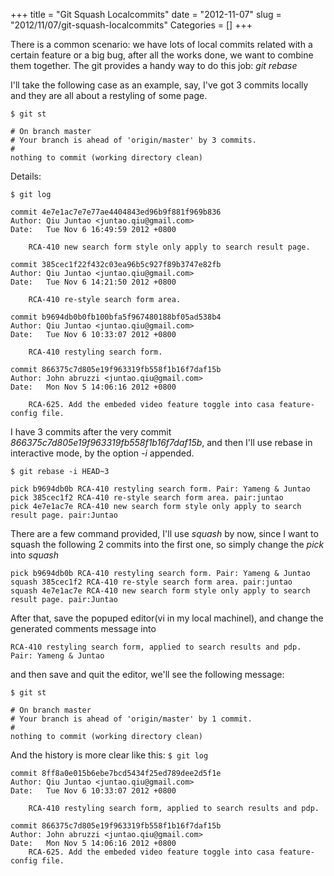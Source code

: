 +++
title = "Git Squash Localcommits"
date = "2012-11-07"
slug = "2012/11/07/git-squash-localcommits"
Categories = []
+++

There is a common scenario: we have lots of local commits related with a certain feature or a big
bug, after all the works done, we want to combine them together. The git provides a handy way to do
this job: *git rebase*

I'll take the following case as an example, say, I've got 3 commits locally and they are all about
a restyling of some page.

`$ git st`

    # On branch master
    # Your branch is ahead of 'origin/master' by 3 commits.
    #
    nothing to commit (working directory clean)

Details:

`$ git log`

    commit 4e7e1ac7e7e77ae4404843ed96b9f881f969b836
    Author: Qiu Juntao <juntao.qiu@gmail.com>
    Date:   Tue Nov 6 16:49:59 2012 +0800

        RCA-410 new search form style only apply to search result page.

    commit 385cec1f22f432c03ea96b5c927f89b3747e82fb
    Author: Qiu Juntao <juntao.qiu@gmail.com>
    Date:   Tue Nov 6 14:21:50 2012 +0800

        RCA-410 re-style search form area.

    commit b9694db0b0fb100bfa5f967480188bf05ad538b4
    Author: Qiu Juntao <juntao.qiu@gmail.com>
    Date:   Tue Nov 6 10:33:07 2012 +0800

        RCA-410 restyling search form.

    commit 866375c7d805e19f963319fb558f1b16f7daf15b
    Author: John abruzzi <juntao.qiu@gmail.com>
    Date:   Mon Nov 5 14:06:16 2012 +0800

        RCA-625. Add the embeded video feature toggle into casa feature-config file.


I have 3 commits after the very commit *866375c7d805e19f963319fb558f1b16f7daf15b*, and then I'll use
rebase in interactive mode, by the option *-i* appended.

`$ git rebase -i HEAD~3`

    pick b9694db0b RCA-410 restyling search form. Pair: Yameng & Juntao
    pick 385cec1f2 RCA-410 re-style search form area. pair:juntao
    pick 4e7e1ac7e RCA-410 new search form style only apply to search result page. pair:Juntao


There are a few command provided, I'll use *squash* by now, since I want to squash the following 2 commits 
into the first one, so simply change the *pick* into *squash*


    pick b9694db0b RCA-410 restyling search form. Pair: Yameng & Juntao
    squash 385cec1f2 RCA-410 re-style search form area. pair:juntao
    squash 4e7e1ac7e RCA-410 new search form style only apply to search result page. pair:Juntao


After that, save the popuped editor(vi in my local machinel), and change the generated comments message into
    
    RCA-410 restyling search form, applied to search results and pdp. Pair: Yameng & Juntao


and then save and quit the editor, we'll see the following message:

`$ git st`
    
    # On branch master
    # Your branch is ahead of 'origin/master' by 1 commit.
    #
    nothing to commit (working directory clean)
    

And the history is more clear like this:
`$ git log`

    commit 8ff8a0e015b6ebe7bcd5434f25ed789dee2d5f1e
    Author: Qiu Juntao <juntao.qiu@gmail.com>
    Date:   Tue Nov 6 10:33:07 2012 +0800

        RCA-410 restyling search form, applied to search results and pdp.

    commit 866375c7d805e19f963319fb558f1b16f7daf15b
    Author: John abruzzi <juntao.qiu@gmail.com>
    Date:   Mon Nov 5 14:06:16 2012 +0800
        RCA-625. Add the embeded video feature toggle into casa feature-config file.

